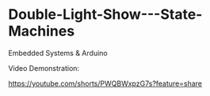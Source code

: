 # Double-Light-Show---State-Machines
Embedded Systems & Arduino

Video Demonstration:

https://youtube.com/shorts/PWQBWxpzG7s?feature=share 
